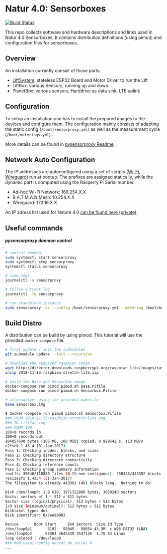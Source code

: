 # Natur 4.0: Sensorboxes

[![Build Status](https://travis-ci.org/Nature40/Sensorboxes-Images.svg?branch=master)](https://travis-ci.org/Nature40/Sensorboxes-Images)

This repo collects software and hardware descriptions and links used in Natur 4.0 Sensorboxes. It contains distribution definitions (using pimod) and configuration files for sensorboxes.

## Overview

An installation currently consist of those parts:

 - [LiftSystem](https://github.com/Nature40/Satellite-LiftSystem): stateless ESP32 Board and Motor Driver to run the Lift
 - LiftBox: various Sensors, running up and down
 - PlanetBox: various sensors, Harddrive as data sink, LTE uplink

## Configuration

To setup an installation one has to install the prepared images to the devices and configure them. The configuration mainly consists of adapting the static config (`/boot/sensorproxy.yml`) as well as the measurement cycle (`/boot/meterings.yml`).

More details can be found in [pysensorproxy Readme](https://github.com/nature40/pysensorproxy).

## Network Auto Configuration

The IP addresses are autoconfigured using a set of scripts ([Wi-Fi](https://github.com/Nature40/Sensorboxes-Images/blob/master/Mesh/etc/network/interfaces.d/adhoc.sh), [Wireguard](https://github.com/Nature40/Sensorboxes-Images/blob/097da475bb3748acea959cec190717a0ae4b5ee1/Base/etc/wireguard/nature40.conf.sh)) run at bootup. The prefixes are assigned statically, while the dynamic part is computed using the Rasperry Pi Serial number. 

  - Ad-hoc Wi-Fi Network: 169.254.X.X
  - B.A.T.M.A.N Mesh: 10.254.X.X
  - Wireguard: 172.16.X.X
 
An IP adress list used for Nature 4.0 [can be found here (private)](https://github.com/Nature40/Sensorboxes-Config/blob/master/hosts).

## Useful commands

##### pysensorproxy daemon control

```bash
# control daemon
sudo systemctl start sensorproxy
sudo systemctl stop sensorproxy
systemctl status sensorproxy

# view logs
journalctl -u sensorproxy

# follow current log
journalctl -fu sensorproxy

# run standalone instance
sudo sensorproxy -vv --config /boot/sensorproxy.yml --metering /boot/meterings.yml
```

## Build Distro

A distribution can be build by using pimod. This tutorial will use the provided `docker-compose` file.

```bash
# first update / init the submodules
git submodule update --init --recursive

# download the required raspbian image
wget http://director.downloads.raspberrypi.org/raspbian_lite/images/raspbian_lite-2018-11-15/2018-11-13-raspbian-stretch-lite.zip
unzip 2018-11-13-raspbian-stretch-lite.zip

# build the Base and Sensorbox image
docker-compose run pimod pimod.sh Base.Pifile
docker-compose run pimod pimod.sh Sensorbox.Pifile

# alternative: using the provided makefile
make Sensorbox.img
```

```bash
$ docker-compose run pimod pimod.sh Sensorbox.Pifile
### FROM 2018-11-13-raspbian-stretch-lite.img
### TO LiftCar.img
### PUMP 100
100+0 records in
100+0 records out
104857600 bytes (105 MB, 100 MiB) copied, 0.929542 s, 113 MB/s
e2fsck 1.43.4 (31-Jan-2017)
Pass 1: Checking inodes, blocks, and sizes
Pass 2: Checking directory structure
Pass 3: Checking directory connectivity
Pass 4: Checking reference counts
Pass 5: Checking group summary information
rootfs: 39646/110880 files (0.1% non-contiguous), 258346/443392 blocks
resize2fs 1.43.4 (31-Jan-2017)
The filesystem is already 443392 (4k) blocks long.  Nothing to do!

Disk /dev/loop0: 1.9 GiB, 1971322880 bytes, 3850240 sectors
Units: sectors of 1 * 512 = 512 bytes
Sector size (logical/physical): 512 bytes / 512 bytes
I/O size (minimum/optimal): 512 bytes / 512 bytes
Disklabel type: dos
Disk identifier: 0x7ee80803

Device       Boot Start     End Sectors  Size Id Type
/dev/loop0p1       8192   98045   89854 43.9M  c W95 FAT32 (LBA)
/dev/loop0p2      98304 3645439 3547136  1.7G 83 Linux
loop deleted : /dev/loop0
### RUN raspi-config nonint do_serial 0
...
```
